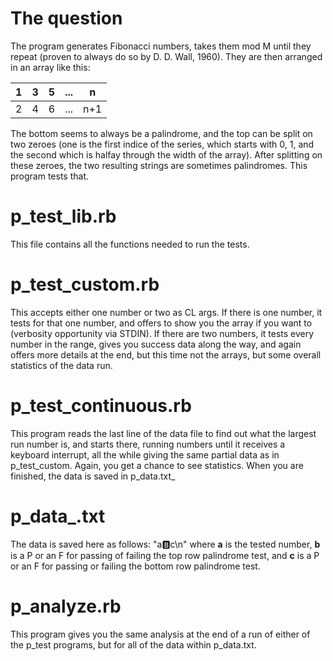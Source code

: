 # The question

The program generates Fibonacci numbers, takes them mod M until they repeat (proven to always do so by D. D. Wall, 1960). They are then arranged in an array like this:

|1|3|5|...| n |
|-|-|-|---|---|
|2|4|6|...|n+1|

The bottom seems to always be a palindrome, and the top can be split on two zeroes (one is the first indice of the series, which starts with 0, 1, and the second which is halfay through the width of the array). After splitting on these zeroes, the two resulting strings are sometimes palindromes. This program tests that. 

# p\_test\_lib.rb
This file contains all the functions needed to run the tests.

# p\_test\_custom.rb
This accepts either one number or two as CL args. If there is one number, it tests for that one number, and offers to show you the array if you want to (verbosity opportunity via STDIN). If there are two numbers, it tests every number in the range, gives you success data along the way, and again offers more details at the end, but this time not the arrays, but some overall statistics of the data run. 

# p\_test\_continuous.rb
This program reads the last line of the data file to find out what the largest run number is, and starts there, running numbers until it receives a keyboard interrupt, all the while giving the same partial data as in p\_test\_custom. Again, you get a chance to see statistics. When you are finished, the data is saved in p\_data.txt_

# p\_data\_.txt
The data is saved here as follows:
"a:b:c\n"
where **a** is the tested number, **b** is a P or an F for passing of failing the top row palindrome test, and **c** is a P or an F for passing or failing the bottom row palindrome test. 

# p\_analyze.rb

This program gives you the same analysis at the end of a run of either of the p\_test programs, but for all of the data within p\_data.txt.